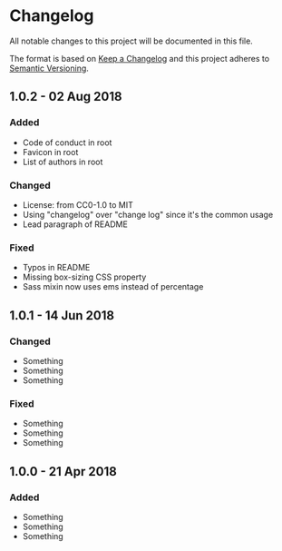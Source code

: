 # Changelog
All notable changes to this project will be documented in this file.

The format is based on [Keep a Changelog](http://keepachangelog.com/en/1.0.0/)
and this project adheres to [Semantic Versioning](http://semver.org/spec/v2.0.0.html).

## 1.0.2 - 02 Aug 2018
### Added
- Code of conduct in root
- Favicon in root
- List of authors in root
### Changed
- License: from CC0-1.0 to MIT
- Using "changelog" over "change log" since it's the common usage
- Lead paragraph of README
### Fixed
- Typos in README
- Missing box-sizing CSS property
- Sass mixin now uses ems instead of percentage

## 1.0.1 - 14 Jun 2018
### Changed
- Something
- Something
- Something
### Fixed
- Something
- Something
- Something

## 1.0.0 - 21 Apr 2018
### Added
- Something
- Something
- Something
